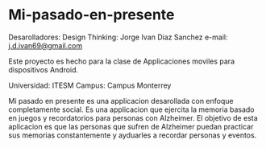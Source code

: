 # Mi-pasado-en-presente
Desarolladores:
Design Thinking: Jorge Ivan Diaz Sanchez
e-mail: j.d.ivan69@gmail.com

Este proyecto es hecho para la clase de Applicaciones moviles para dispositivos Android.

Universidad: ITESM
Campus: Campus Monterrey

Mi pasado en presente es una applicacion desarollada con enfoque completamente social. Es una applicacion que ejercita la memoria basado
en juegos y recordatorios para personas con Alzheimer. El objetivo de esta aplicacion es que las personas que sufren de Alzheimer puedan
practicar sus memorias constantemente y ayduarles a recordar personas y eventos.
